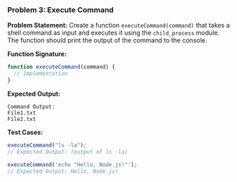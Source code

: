 ### Problem 3: Execute Command

**Problem Statement:**
Create a function `executeCommand(command)` that takes a shell command as input and executes it using the `child_process` module. The function should print the output of the command to the console.

**Function Signature:**

```javascript
function executeCommand(command) {
  // Implementation
}
```

**Expected Output:**

```
Command Output:
File1.txt
File2.txt
```

**Test Cases:**

```javascript
executeCommand("ls -la");
// Expected Output: (output of ls -la)

executeCommand('echo "Hello, Node.js!"');
// Expected Output: Hello, Node.js!
```
